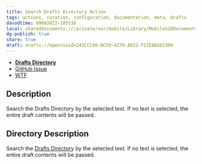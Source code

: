 ```yaml
---
title: Search Drafts Directory Action
tags: actions, curation, configuration, documentation, meta, drafts
davodtime: 09082022-105536
local: shareddocuments:///private/var/mobile/Library/Mobile%20Documents/iCloud~md~obsidian/Documents/OBSHIDDIAN/drafts/241CCC46-8CF0-4270-A922-F57EAB262309.md
dg-publish: true
share: true
draft: drafts://open?uuid=241CCC46-8CF0-4270-A922-F57EAB262309
---
```

- [**Drafts Directory**](https://directory.getdrafts.com/a/1zs)
- [GitHub Issue](https://github.com/extratone/drafts/issues/57) 
- [WTF](https://davidblue.wtf/drafts/241CCC46-8CF0-4270-A922-F57EAB262309.html)

## Description

Search the Drafts Directory by the selected text. If no text is selected, the entire draft contents will be passed.

## Directory Description

Search the [Drafts Directory](https://actions.getdrafts.com) by the selected text. If no text is selected, the entire draft contents will be passed.